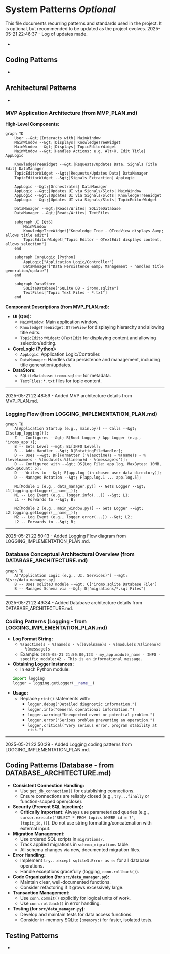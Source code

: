 # System Patterns *Optional*

This file documents recurring patterns and standards used in the project.
It is optional, but recommended to be updated as the project evolves.
2025-05-21 22:46:37 - Log of updates made.

*

## Coding Patterns

*   

## Architectural Patterns

*   
### MVP Application Architecture (from MVP_PLAN.md)

**High-Level Components:**

```mermaid
graph TD
    User --&gt;|Interacts with| MainWindow
    MainWindow --&gt;|Displays| KnowledgeTreeWidget
    MainWindow --&gt;|Displays| TopicEditorWidget
    MainWindow --&gt;|Handles Actions: e.g. Alt+X, Edit Title| AppLogic

    KnowledgeTreeWidget --&gt;|Requests/Updates Data, Signals Title Edit| DataManager
    TopicEditorWidget --&gt;|Requests/Updates Data| DataManager
    TopicEditorWidget --&gt;|Signals Extraction| AppLogic

    AppLogic --&gt;|Orchestrates| DataManager
    AppLogic --&gt;|Updates UI via Signals/Slots| MainWindow
    AppLogic --&gt;|Updates UI via Signals/Slots| KnowledgeTreeWidget
    AppLogic --&gt;|Updates UI via Signals/Slots| TopicEditorWidget

    DataManager --&gt;|Reads/Writes| SQLiteDatabase
    DataManager --&gt;|Reads/Writes| TextFiles

    subgraph UI [Qt6]
        MainWindow
        KnowledgeTreeWidget["Knowledge Tree - QTreeView displays &amp; allows title edit"]
        TopicEditorWidget["Topic Editor - QTextEdit displays content, allows selection"]
    end

    subgraph CoreLogic [Python]
        AppLogic["Application Logic/Controller"]
        DataManager["Data Persistence &amp; Management - handles title generation/update"]
    end

    subgraph DataStore
        SQLiteDatabase["SQLite DB - iromo.sqlite"]
        TextFiles["Topic Text Files - *.txt"]
    end
```

**Component Descriptions (from MVP_PLAN.md):**

*   **UI (Qt6):**
    *   `MainWindow`: Main application window.
    *   `KnowledgeTreeWidget`: `QTreeView` for displaying hierarchy and allowing title edits.
    *   `TopicEditorWidget`: `QTextEdit` for displaying content and allowing selection/editing.
*   **CoreLogic (Python):**
    *   `AppLogic`: Application Logic/Controller.
    *   `DataManager`: Handles data persistence and management, including title generation/updates.
*   **DataStore:**
    *   `SQLiteDatabase`: `iromo.sqlite` for metadata.
    *   `TextFiles`: `*.txt` files for topic content.

---
2025-05-21 22:48:59 - Added MVP architecture details from MVP_PLAN.md.

### Logging Flow (from LOGGING_IMPLEMENTATION_PLAN.md)

```mermaid
graph TD
    A[Application Startup (e.g., main.py)] -- Calls --&gt; Z[setup_logging()];
    Z -- Configures --&gt; B[Root Logger / App Logger (e.g., 'iromo_app')];
    B -- Sets Level --&gt; BL[INFO Level];
    B -- Adds Handler --&gt; D[RotatingFileHandler];
    D -- Uses --&gt; DF[Formatter ('%(asctime)s - %(name)s - %(levelname)s - %(module)s:%(lineno)d - %(message)s')];
    D -- Configured with --&gt; DS[Log File: app.log, MaxBytes: 10MB, BackupCount: 5];
    D -- Writes to --&gt; E[app.log (in chosen user data directory)];
    D -- Manages Rotation --&gt; F[app.log.1 ... app.log.5];

    M1[Module 1 (e.g., data_manager.py)] -- Gets Logger --&gt; L1[logging.getLogger(__name__)];
    M1 -- Log Event (e.g., logger.info(...)) --&gt; L1;
    L1 -- Forwards to --&gt; B;

    M2[Module 2 (e.g., main_window.py)] -- Gets Logger --&gt; L2[logging.getLogger(__name__)];
    M2 -- Log Event (e.g., logger.error(...)) --&gt; L2;
    L2 -- Forwards to --&gt; B;
```

---
2025-05-21 22:50:13 - Added Logging Flow diagram from LOGGING_IMPLEMENTATION_PLAN.md.
### Database Conceptual Architectural Overview (from DATABASE_ARCHITECTURE.md)

```mermaid
graph TD
    A["Application Logic (e.g., UI, Services)"] --&gt; B[src/data_manager.py]
    B -- Uses sqlite3 module --&gt; C["iromo.sqlite Database File"]
    B -- Manages Schema via --&gt; D["migrations/*.sql Files"]
```

---
2025-05-21 22:49:34 - Added Database architecture details from DATABASE_ARCHITECTURE.md.

### Coding Patterns (Logging - from LOGGING_IMPLEMENTATION_PLAN.md)

*   **Log Format String:**
    *   `%(asctime)s - %(name)s - %(levelname)s - %(module)s:%(lineno)d - %(message)s`
    *   Example: `2025-05-21 21:50:00,123 - my_app.module_name - INFO - specific_module:42 - This is an informational message.`
*   **Obtaining Logger Instances:**
    *   In each Python module:
      ```python
      import logging
      logger = logging.getLogger(__name__)
      ```
*   **Usage:**
    *   Replace `print()` statements with:
        *   `logger.debug("Detailed diagnostic information.")`
        *   `logger.info("General operational information.")`
        *   `logger.warning("Unexpected event or potential problem.")`
        *   `logger.error("Serious problem preventing an operation.")`
        *   `logger.critical("Very serious error, program stability at risk.")`

---
2025-05-21 22:50:29 - Added Logging coding patterns from LOGGING_IMPLEMENTATION_PLAN.md.
## Coding Patterns (Database - from DATABASE_ARCHITECTURE.md)

*   **Consistent Connection Handling:**
    *   Use `get_db_connection()` for establishing connections.
    *   Ensure connections are reliably closed (e.g., `try...finally` or function-scoped open/close).
*   **Security (Prevent SQL Injection):**
    *   **Critically Important:** Always use parameterized queries (e.g., `cursor.execute("SELECT * FROM topics WHERE id = ?", (topic_id,))`). Do not use string formatting/concatenation with external input.
*   **Migration Management:**
    *   Use ordered SQL scripts in `migrations/`.
    *   Track applied migrations in `schema_migrations` table.
    *   All schema changes via new, documented migration files.
*   **Error Handling:**
    *   Implement `try...except sqlite3.Error as e:` for all database operations.
    *   Handle exceptions gracefully (logging, `conn.rollback()`).
*   **Code Organization (for `src/data_manager.py`):**
    *   Maintain clear, well-documented functions.
    *   Consider refactoring if it grows excessively large.
*   **Transaction Management:**
    *   Use `conn.commit()` explicitly for logical units of work.
    *   Use `conn.rollback()` in error handling.
*   **Testing (for `src/data_manager.py`):**
    *   Develop and maintain tests for data access functions.
    *   Consider in-memory SQLite (`:memory:`) for faster, isolated tests.
## Testing Patterns

*
